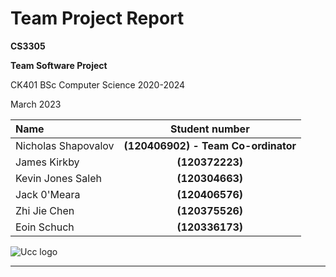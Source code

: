 # Team Project Report

**CS3305**

**Team Software Project**

CK401 BSc Computer Science 2020-2024  

March 2023  


|Name|Student number|
|:---|:----:|
|Nicholas Shapovalov| **(120406902) - Team Co-ordinator**|
|James Kirkby| **(120372223)**|
|Kevin Jones Saleh| **(120304663)**|
|Jack 0'Meara| **(120406576)**|
|Zhi Jie Chen| **(120375526)**|
|Eoin Schuch| **(120336173)**|


![Ucc logo](https://www.logolynx.com/images/logolynx/e7/e79d6d5c8ecdf5bd5f8e7162a8bb97bb.jpeg)

***


